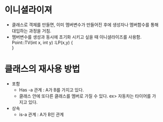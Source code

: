 # 이니셜라이져
- 클래스로 객체를 만들면, 이미 멤버변수가 만들어진 후에 생성자나 멤버함수를 통해 대입하는 과정을 거침.
- 멤버변수를 생성과 동시에 초기화 시키고 싶을 때 이니셜라이즈를 사용함.
Point::TV(int x, int y)
	:LP(x,y)
{	
}

# 클래스의 재사용 방법
- 포함
	- Has -a 관계 : A가 B를 가지고 있다.
	- 클래스 안에 또다른 클래스를 멤버로 가질 수 있다.
	ex> 자동차는 타이어를 가지고 있다.
- 상속
	- is-a 관계 : A가 B인 관계